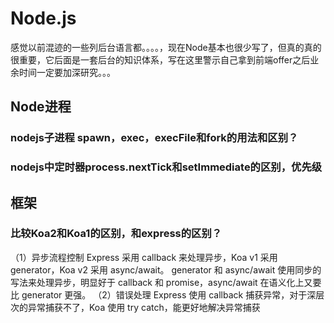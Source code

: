 # Node.js

感觉以前混迹的一些列后台语言都。。。。，现在Node基本也很少写了，但真的真的很重要，它后面是一套后台的知识体系，写在这里警示自己拿到前端offer之后业余时间一定要加深研究。。。

## Node进程

### nodejs子进程 spawn，exec，execFile和fork的用法和区别？

### nodejs中定时器process.nextTick和setImmediate的区别，优先级

## 框架

### 比较Koa2和Koa1的区别，和express的区别？

（1）异步流程控制
Express 采用 callback 来处理异步，Koa v1 采用 generator，Koa v2 采用 async/await。
generator 和 async/await 使用同步的写法来处理异步，明显好于 callback 和 promise，async/await 在语义化上又要比 generator 更强。
（2）错误处理
Express 使用 callback 捕获异常，对于深层次的异常捕获不了，Koa 使用 try catch，能更好地解决异常捕获